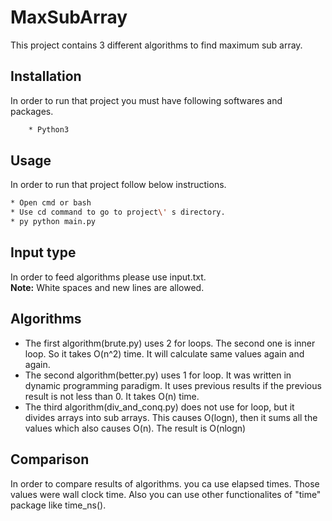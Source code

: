 # MaxSubArray

This project contains 3 different algorithms to find maximum sub array.

## Installation

In order to run that project you must have following softwares and packages.

```bash
    * Python3
```

## Usage

In order to run that project follow below instructions.

```bash
* Open cmd or bash
* Use cd command to go to project\' s directory.
* py python main.py
```

## Input type

In order to feed algorithms please use input.txt.  
__Note:__ White spaces and new lines are allowed.

## Algorithms

* The first algorithm(brute.py) uses 2 for loops. The second one is inner loop. So it takes O(n^2) time. It will calculate same values again and again.
* The second algorithm(better.py) uses 1 for loop. It was written in dynamic programming paradigm. It uses previous results if the previous result is not less than 0. It takes O(n) time.
* The third algorithm(div_and_conq.py) does not use for loop, but it divides arrays into sub arrays. This causes O(logn), then it sums all the values which also causes O(n). The result is O(nlogn)

## Comparison

In order to compare results of algorithms. you ca use elapsed times. Those values were wall clock time.
Also you can use other functionalites of "time" package like time_ns().
